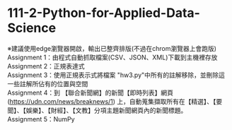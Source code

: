 # 111-2-Python-for-Applied-Data-Science  
※建議使用edge瀏覽器開啟，輸出已整齊排版(不過在chrom瀏覽器上會跑版)  
Assignment 1：由程式自動抓取檔案(CSV、JSON、XML)下載到主機裡存放  
Assignment 2：正規表達式  
Assignment 3：使用正規表示式將檔案 "hw3.py"中所有的註解移除，並刪除這一些註解所佔有的位置與空間  
Assignment 4：到 【聯合新聞網】的新聞【即時列表】網頁 (https://udn.com/news/breaknews/1) 上，自動蒐集擷取所有在【精選】、【要聞】、【娛樂】、【財經】、【文教】分項主題新聞網頁內的新聞標題。  
Assignment 5：NumPy
